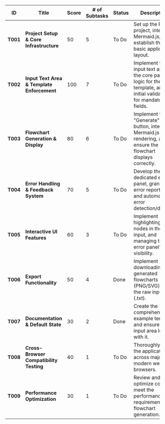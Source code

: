 | ID | Title | Score | # of Subtasks | Status | Description |
|---|---|---|---|---|---|
| **T001** | **Project Setup & Core Infrastructure** | 50 | 5 | To Do | Set up the React project, integrate Mermaid.js, and establish the basic application layout. |
| **T002** | **Input Text Area & Template Enforcement** | 100 | 7 | To Do | Implement the input text area, the core parsing logic for the template, and initial validation for mandatory fields. |
| **T003** | **Flowchart Generation & Display** | 80 | 6 | To Do | Implement the "Generate" button, integrate Mermaid.js rendering, and ensure the flowchart displays correctly. |
| **T004** | **Error Handling & Feedback System** | 70 | 5 | To Do | Develop the dedicated error panel, granular error reporting, and automatic error detection/display. |
| **T005** | **Interactive UI Features** | 60 | 3 | To Do | Implement highlighting nodes in the text input, and managing the error panel's visibility. |
| **T006** | **Export Functionality** | 50 | 4 | Done | Implement downloading of generated flowcharts (PNG/SVG) and the raw input text (.txt). |
| **T007** | **Documentation & Default State** | 30 | 2 | Done | Create the comprehensive example template and ensure the input area loads with it. |
| **T008** | **Cross-Browser Compatibility Testing** | 40 | 1 | To Do | Thoroughly test the application across major modern web browsers. |
| **T009** | **Performance Optimization** | 30 | 1 | To Do | Review and optimize code to meet the performance requirement for flowchart generation. |
